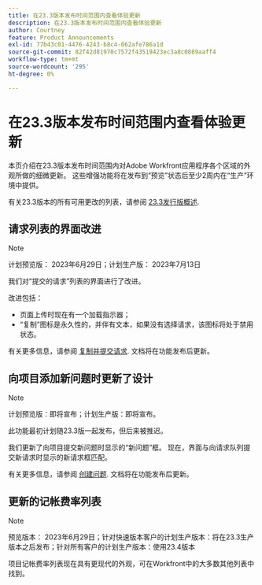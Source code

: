 ```yaml
---
title: 在23.3版本发布时间范围内查看体验更新
description: 在23.3版本发布时间范围内查看体验更新
author: Courtney
feature: Product Announcements
exl-id: 77b43c01-4476-4243-b8c4-062afe786a1d
source-git-commit: 82f42d81970c7572f43519423ec3a8c0889aaff4
workflow-type: tm+mt
source-wordcount: '295'
ht-degree: 0%

---
```


# 在23.3版本发布时间范围内查看体验更新

本页介绍在23.3版本发布时间范围内对Adobe Workfront应用程序各个区域的外观所做的细微更新。 这些增强功能将在发布到“预览”状态后至少2周内在“生产”环境中提供。

有关23.3版本的所有可用更改的列表，请参阅 [23.3发行版概述](/help/quicksilver/product-announcements/product-releases/23.3-release-activity/23-3-release-overview.md).

## 请求列表的界面改进

>[!NOTE]
>
>计划预览版： 2023年6月29日；计划生产版： 2023年7月13日

我们对“提交的请求”列表的界面进行了改进。

改进包括：

* 页面上传时现在有一个加载指示器；
* “复制”图标是永久性的，并伴有文本，如果没有选择请求，该图标将处于禁用状态。

有关更多信息，请参阅 [复制并提交请求](/help/quicksilver/manage-work/requests/create-requests/copy-and-submit-requests.md). 文档将在功能发布后更新。

## 向项目添加新问题时更新了设计

>[!NOTE]
>
>计划预览版：即将宣布；计划生产版：即将宣布。
>
>此功能最初计划随23.3版一起发布，但后来被推迟。

我们更新了向项目提交新问题时显示的“新问题”框。 现在，界面与向请求队列提交新请求时显示的新请求框匹配。

有关更多信息，请参阅 [创建问题](../../../manage-work/issues/manage-issues/create-issues.md). 文档将在功能发布后更新。

## 更新的记帐费率列表

>[!NOTE]
>
>预览版本： 2023年6月29日；针对快速版本客户的计划生产版本：将在23.3生产版本之后发布；针对所有客户的计划生产版本：使用23.4版本

项目记帐费率列表现在具有更现代的外观，可在Workfront中的大多数其他列表中找到。
